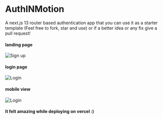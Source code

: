 
# AuthINMotion
A next.js 13 router based authentication app that you can use it as a starter template (Feel free to fork, star and use) or if a better idea or any fix give a pull request!


#### landing page
![Sign up](https://i.ibb.co/4PWBKp3/Screenshot-208.png)



#### login page
![Login](https://i.ibb.co/4Kpdk5C/Screenshot-209.png)
#### mobile view
![Login](https://i.ibb.co/JpTLCDW/Screenshot-212.png)


#### It felt amazing while deploying on vercel :) 


